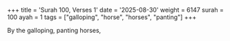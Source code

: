 +++
title = 'Surah 100, Verses 1'
date = '2025-08-30'
weight = 6147
surah = 100
ayah = 1
tags = ["galloping", "horse", "horses", "panting"]
+++

By the galloping, panting horses,